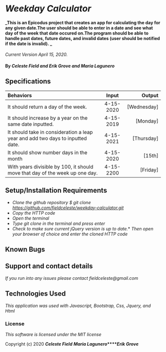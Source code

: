 # _Weekday Calculator_

#### _This is an Epicodus project that creates an app for calculating the day for any given date.The user should be able to enter in a date and see what day of the week that date occured on.The program should be able to handle past dates, future dates, and invalid dates (user should be notified if the date is invalid). _


_Current Version April 15, 2020._

#### By _**Celeste Field and Erik Grove and Maria Lagunero**_

## Specifications  

|    Behaviors   |   Input      |    Output    |
| :------------- | :----------: | -----------: |
|It should return a day of the week.|4-15-2020| [Wednesday]|
|It should increase by a year on the same date inputted.| 4-15-2019 | [Monday]
|It should take in consideration a leap year and add two days to inputted date.| 4-15-2021| [Thursday]|
|It should show number days in the month| 4-15-2020 | [15th]|
|With years divisible by 100, it should move that day of the week up one day.| 4-15-2200 | [Friday]|



## Setup/Installation Requirements

* _Clone the github repository $ git clone https://github.com/fieldceleste/weekday-calculator.git_
* _Copy the HTTP code_
* _Open the terminal_
* _Type git clone in the terminal and press enter_
* _Check to make sure current jQuery version is up to date._* _Then open your browser of choice and enter the cloned HTTP code_

## Known Bugs



## Support and contact details

_If you run into any issues please contact fieldceleste@gmail.com_

## Technologies Used

_This application was used with Javascript, Bootstrap, Css, Jquery, and Html_

### License

*This software is licensed under the MIT license*

Copyright (c) 2020 **_Celeste Field_** **_Maria Lagunero_****_Erik Grove_**
